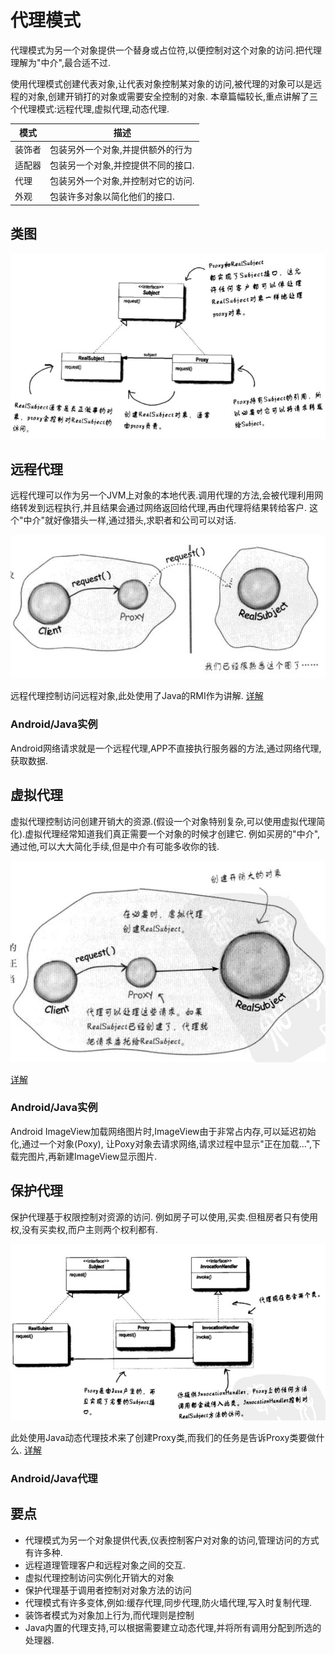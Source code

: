 # 代理模式
代理模式为另一个对象提供一个替身或占位符,以便控制对这个对象的访问.把代理理解为"中介",最合适不过.

使用代理模式创建代表对象,让代表对象控制某对象的访问,被代理的对象可以是远程的对象,创建开销打的对象或需要安全控制的对象.
本章篇幅较长,重点讲解了三个代理模式:远程代理,虚拟代理,动态代理.

模式|描述
---|---
装饰者|包装另外一个对象,并提供额外的行为
适配器|包装另一个对象,并控提供不同的接口.
代理|包装另外一个对象,并控制对它的访问.
外观|包装许多对象以简化他们的接口.

## 类图
![Image](/code/src/main/java/com/siyehua/chapter11/chapter11_003.jpg)


## 远程代理
远程代理可以作为另一个JVM上对象的本地代表.调用代理的方法,会被代理利用网络转发到远程执行,并且结果会通过网络返回给代理,再由代理将结果转给客户.
这个"中介"就好像猎头一样,通过猎头,求职者和公司可以对话.

![Image](/code/src/main/java/com/siyehua/chapter11/chapter11_004.jpg)


远程代理控制访问远程对象,此处使用了Java的RMI作为讲解.
[详解](/code/src/main/java/com/siyehua/chapter11/rmi)

### Android/Java实例
Android网络请求就是一个远程代理,APP不直接执行服务器的方法,通过网络代理,获取数据.

## 虚拟代理
虚拟代理控制访问创建开销大的资源.(假设一个对象特别复杂,可以使用虚拟代理简化).虚拟代理经常知道我们真正需要一个对象的时候才创建它.
例如买房的"中介",通过他,可以大大简化手续,但是中介有可能多收你的钱.

![Image](/code/src/main/java/com/siyehua/chapter11/chapter11_005.jpg)

[详解](/code/src/main/java/com/siyehua/chapter11/virtual)

### Android/Java实例
Android ImageView加载网络图片时,ImageView由于非常占内存,可以延迟初始化,通过一个对象(Poxy),
让Poxy对象去请求网络,请求过程中显示"正在加载...",下载完图片,再新建ImageView显示图片.


## 保护代理
保护代理基于权限控制对资源的访问.
例如房子可以使用,买卖.但租房者只有使用权,没有买卖权,而户主则两个权利都有.

![Image](/code/src/main/java/com/siyehua/chapter11/chapter11_006.jpg)

此处使用Java动态代理技术来了创建Proxy类,而我们的任务是告诉Proxy类要做什么.
[详解](/code/src/main/java/com/siyehua/chapter11/dynamic)

### Android/Java代理

## 要点
 * 代理模式为另一个对象提供代表,仪表控制客户对对象的访问,管理访问的方式有许多种.
 * 远程道理管理客户和远程对象之间的交互.
 * 虚拟代理控制访问实例化开销大的对象
 * 保护代理基于调用者控制对对象方法的访问
 * 代理模式有许多变体,例如:缓存代理,同步代理,防火墙代理,写入时复制代理.
 * 装饰者模式为对象加上行为,而代理则是控制
 * Java内置的代理支持,可以根据需要建立动态代理,并将所有调用分配到所选的处理器.

